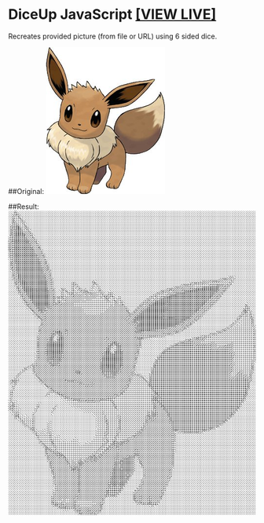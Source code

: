 # DiceUp JavaScript [[VIEW LIVE]](https://zyv1k.eu.pythonanywhere.com/diceup)
Recreates provided picture (from file or URL) using 6 sided dice.

##Original:
![original](Eevee.jpg)

##Result:
![result](wynik.png)
